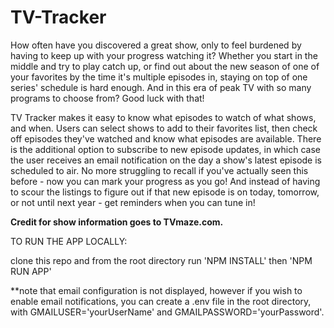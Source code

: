 # TV-Tracker

How often have you discovered a great show, only to feel burdened by having to keep up with your progress watching it? Whether you start in the middle and try to play catch up, or find out about the new season of one of your favorites by the time it's multiple episodes in, staying on top of one series' schedule is hard enough. And in this era of peak TV with so many programs to choose from? Good luck with that!

TV Tracker makes it easy to know what episodes to watch of what shows, and when. Users can select shows to add to their favorites list, then check off episodes they've watched and know what episodes are available. There is the additional option to subscribe to new episode updates, in which case the user receives an email notification on the day a show's latest episode is scheduled to air. No more struggling to recall if you've actually seen this before - now you can mark your progress as you go! And instead of having to scour the listings to figure out if that new episode is on today, tomorrow, or not until next year - get reminders when you can tune in!

**Credit for show information goes to TVmaze.com.**

TO RUN THE APP LOCALLY:

clone this repo and from the root directory run 'NPM INSTALL' then 'NPM RUN APP'

**note that email configuration is not displayed, however if you wish to enable email notifications, you can create a .env file in the root directory, with GMAILUSER='yourUserName' and GMAILPASSWORD='yourPassword'.

